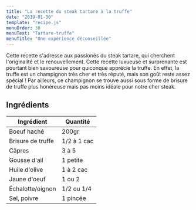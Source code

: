 ```yaml
---
title: "La recette du steak tartare à la truffe"
date: "2019-01-30"
template: "recipe.js"
menuOrder: 30
menuText: "Tartare-truffe"
menuTitle: "Une expérience déconseillée"
---
```


Cette recette s'adresse aux passionés du steak tartare, qui cherchent l'originalité et le renouvellement. Cette recette luxueuse et surprenante est pourtant bien savoureuse pour quiconque apprécie la truffe. En effet, la truffe est un champignon très cher et très réputé, mais son goût reste assez spécial !
Par ailleurs, ce champignon se trouve aussi sous forme de brisure de truffe plus honéreuse mais pas moins idéale pour notre cher steak.

## Ingrédients


| Ingrédient	    | Quantité    |
| ----------------- | ----------- |
| Boeuf haché       | 200gr       |
| Brisure de truffe | 1/2 à 1 cac |
| Câpres 	        | 3 à 5       |
| Gousse d'ail      | 1 petite    |
| Huile d'olive	    | 1 à 2 cac   |
| Jaune d'oeuf      | 1 ou 2      |
| Échalotte/oignon  | 1/2 ou 1/4  |
| Sel, poivre       | 1 pincée    |

